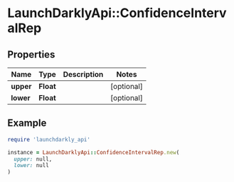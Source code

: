 # LaunchDarklyApi::ConfidenceIntervalRep

## Properties

| Name | Type | Description | Notes |
| ---- | ---- | ----------- | ----- |
| **upper** | **Float** |  | [optional] |
| **lower** | **Float** |  | [optional] |

## Example

```ruby
require 'launchdarkly_api'

instance = LaunchDarklyApi::ConfidenceIntervalRep.new(
  upper: null,
  lower: null
)
```

